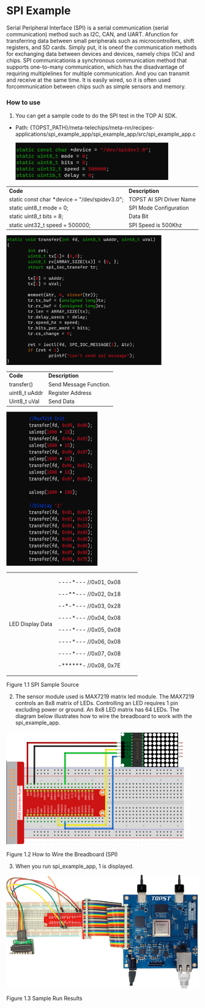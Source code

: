 ﻿# SPI Example

Serial Peripheral Interface (SPI) is a serial communication (serial
communication) method such as I2C, CAN, and UART. Afunction for
transferring data between small peripherals such as microcontrollers,
shift registers, and SD cards. Simply put, it is oneof the communication
methods for exchanging data between devices and devices, namely chips
(ICs) and chips. SPI communicationis a synchronous communication method
that supports one-to-many communication, which has the disadvantage of
requiring multiplelines for multiple communication. And you can transmit
and receive at the same time. It is easily wired, so it is often used
forcommunication between chips such as simple sensors and memory.

### How to use

1.  You can get a sample code to do the SPI test in the TOP AI SDK.

- Path:
  {TOPST_PATH}/meta-telechips/meta-nn/recipes-applications/spi_example_app/spi_example_app/src/spi_example_app.c

  <img src="https://github.com/topst-development/Documentation/blob/Tsolutions/TOPST-AI/Software/media/3. SPI.image1.png"
  style="width:4.15625in;height:1.00694in"
  alt="텍스트, 스크린샷, 폰트이(가) 표시된 사진 자동 생성된 설명" />

|                                                |                          |
|------------------------------------------------|--------------------------|
| **Code**                                       | **Description**          |
| static const char \*device = "/dev/spidev3.0"; | TOPST AI SPI Driver Name |
| static uint8_t mode = 0;                       | SPI Mode Configuration   |
| static uint8_t bits = 8;                       | Data Bit                 |
| static uint32_t speed = 500000;                | SPI Speed is 500Khz      |

<img src="https://github.com/topst-development/Documentation/blob/Tsolutions/TOPST-AI/Software/media/3. SPI.image2.png"
style="width:4.21875in;height:3.51667in"
alt="텍스트, 스크린샷, 폰트, 소프트웨어이(가) 표시된 사진 자동 생성된 설명" />

|               |                        |
|---------------|------------------------|
| **Code**      | **Description**        |
| transfer()    | Send Message Function. |
| uint8_t uAddr | Register Address       |
| Uint8_t uVal  | Send Data              |

<img src="https://github.com/topst-development/Documentation/blob/Tsolutions/TOPST-AI/Software/media/3. SPI.image3.png"
style="width:2.47917in;height:4.18472in"
alt="텍스트, 스크린샷, 폰트, 디자인이(가) 표시된 사진 자동 생성된 설명" />

<table>
<colgroup>
<col style="width: 37%" />
<col style="width: 62%" />
</colgroup>
<tbody>
<tr class="odd">
<td>LED Display Data</td>
<td><p>----*--- //0x01, 0x08</p>
<p>---**--- //0x02, 0x18</p>
<p>--*-*--- //0x03, 0x28</p>
<p>----*--- //0x04, 0x08</p>
<p>----*--- //0x05, 0x08</p>
<p>----*--- //0x06, 0x08</p>
<p>----*--- //0x07, 0x08</p>
<p>-******- //0x08, 0x7E</p></td>
</tr>
</tbody>
</table>

Figure 1.1 SPI Sample Source

2.  The sensor module used is MAX7219 matrix led module. The MAX7219
    controls an 8x8 matrix of LEDs. Controlling an LED requires 1 pin
    excluding power or ground. An 8x8 LED matrix has 64 LEDs. The
    diagram below illustrates how to wire the breadboard to work with
    the spi_example_app.

<img src="https://github.com/topst-development/Documentation/blob/Tsolutions/TOPST-AI/Software/media/3. SPI.image4.png"
style="width:4.83611in;height:3.07292in" />

Figure 1.2 How to Wire the Breadboard (SPI)

3.  When you run spi_example_app, 1 is displayed.

<img src="https://github.com/topst-development/Documentation/blob/Tsolutions/TOPST-AI/Software/media/3. SPI.image5.png"
style="width:5.625in;height:3.08323in"
alt="전자 부품, 회로 구성요소, 전자 공학, 패시브 회로 부품이(가) 표시된 사진 자동 생성된 설명" />

Figure 1.3 Sample Run Results
